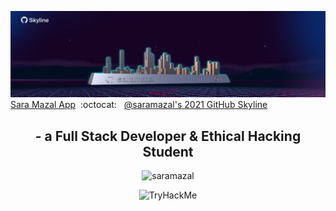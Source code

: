   ![saramazal Banner](/skyline2021.png)
 [Sara Mazal App](https://saramazal-pwa.glitch.me/)&nbsp; 
 :octocat: &nbsp; 
 [@saramazal's 2021 GitHub Skyline](https://skyline.github.com/saramazal/2021)
 
<h2 align="center">- a Full Stack Developer & Ethical Hacking Student</h2>

<p align="center"> <img src="https://komarev.com/ghpvc/?username=saramazal&label=Profile%20views&color=0e75b6&style=flat" alt="saramazal" /> </p>
<p align="center"><img src="https://tryhackme-badges.s3.amazonaws.com/Mazal.png" alt="TryHackMe"></p>









                 
                  
                 

